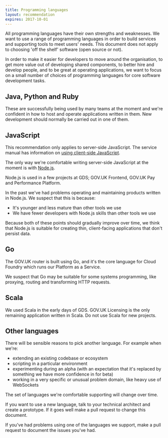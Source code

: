 ```yaml
---
title: Programming languages
layout: recommendation
expires: 2017-10-01
---
```


All programming languages have their own strengths and weaknesses.
We want to use a range of programming languages in
order to build services and supporting tools to meet users' needs.
This document does not apply to choosing 'off the shelf' software
(open source or not).

In order to make it easier for developers to move around the organisation,
to get more value out of developing shared components, to better hire and
develop people, and to be great at operating applications, we want to focus
on a small number of choices of programming languages for core
software development tasks.

## Java, Python and Ruby

These are successfully being used by many teams at the moment and
we're confident in how to host and operate applications written in them.
New development should normally be carried out in one of them.

## JavaScript

This recommendation only applies to server-side JavaScript.
The service manual has information on
[using client-side JavaScript][manual_js].

[manual_js]: https://www.gov.uk/service-manual/technology/using-progressive-enhancement

The only way we're comfortable writing server-side JavaScript at the
moment is with [Node.js][nodejs].

[nodejs]: https://nodejs.org/

Node.js is used in a few projects at GDS; GOV.UK Frontend, GOV.UK Pay and Performance Platform.

In the past we've had problems operating and maintaining products written in
Node.js. We suspect that this is because:

- It's younger and less mature than other tools we use
- We have fewer developers with Node.js skills than other tools we use

Because both of these points should gradually improve over time, we think
that Node.js is suitable for creating thin, client-facing applications
that don't persist data.

## Go

The GOV.UK router is built using Go, and it's the core language for Cloud
Foundry which runs our Platform as a Service.

We suspect that Go may be suitable for some systems programming, like proxying,
routing and transforming HTTP requests.

## Scala

We used Scala in the early days of GDS. GOV.UK Licensing is the only remaining
application written in Scala. Do not use Scala for new projects.

## Other languages

There will be sensible reasons to pick another language. For example when we're:

- extending an existing codebase or ecosystem
- scripting in a particular environment
- experimenting during an alpha (with an expectation that it's replaced by something we have more confidence in for beta)
- working in a very specific or unusual problem domain, like heavy use of WebSockets

The set of languages we're comfortable supporting will change over time.

If you want to use a new language, talk to your technical architect and create
a prototype. If it goes well make a pull request to change this document.

If you've had problems using one of the languages we support, make a pull request to
document the issues you've had.
